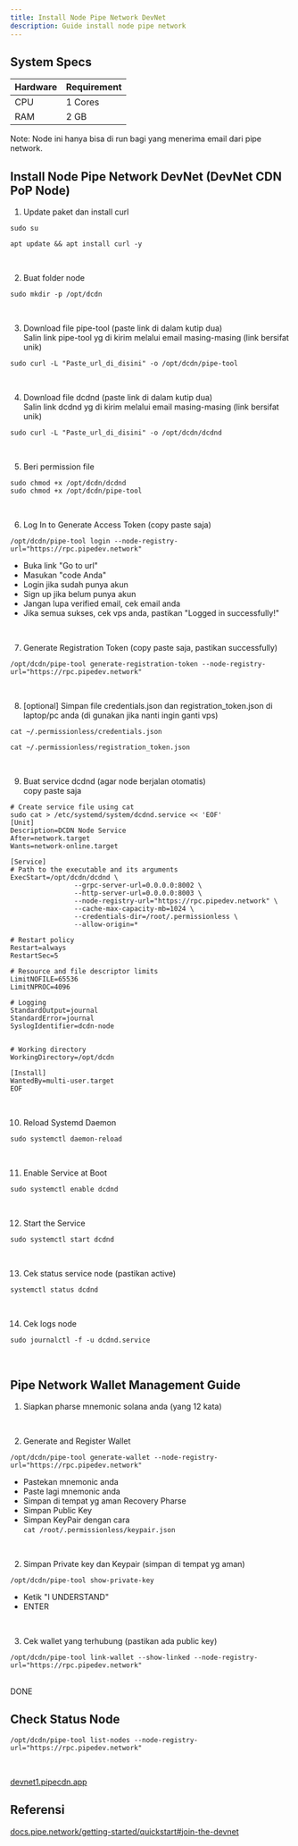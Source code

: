```yaml
---
title: Install Node Pipe Network DevNet
description: Guide install node pipe network
---
```


## System Specs
| Hardware  |	Requirement |
|-----------|--------------|
| CPU	      | 1 Cores      |
| RAM	      | 2 GB         |

Note: Node ini hanya bisa di run bagi yang menerima email dari pipe network.

## Install Node Pipe Network DevNet (DevNet CDN PoP Node)

1. Update paket dan install curl

```
sudo su
```

```
apt update && apt install curl -y
```
</br>

2. Buat folder node

```
sudo mkdir -p /opt/dcdn
```
</br>

3. Download file pipe-tool (paste link di dalam kutip dua)  
   Salin link pipe-tool yg di kirim melalui email masing-masing (link bersifat unik)

```
sudo curl -L "Paste_url_di_disini" -o /opt/dcdn/pipe-tool
```
</br>

4. Download file dcdnd (paste link di dalam kutip dua)  
   Salin link dcdnd yg di kirim melalui email masing-masing (link bersifat unik)

```
sudo curl -L "Paste_url_di_disini" -o /opt/dcdn/dcdnd
```
</br>

5. Beri permission file

```
sudo chmod +x /opt/dcdn/dcdnd
sudo chmod +x /opt/dcdn/pipe-tool
```
</br>

6. Log In to Generate Access Token (copy paste saja)  


```
/opt/dcdn/pipe-tool login --node-registry-url="https://rpc.pipedev.network"
```

-   Buka link "Go to url"  
-   Masukan "code Anda"  
-   Login jika sudah punya akun  
-   Sign up jika belum punya akun  
-   Jangan lupa verified email, cek email anda  
-   Jika semua sukses, cek vps anda, pastikan "Logged in successfully!"
</br>

7. Generate Registration Token (copy paste saja, pastikan successfully)

```
/opt/dcdn/pipe-tool generate-registration-token --node-registry-url="https://rpc.pipedev.network"
```
</br>

8. [optional] Simpan file credentials.json dan registration_token.json di laptop/pc anda (di gunakan jika nanti ingin ganti vps)

```
cat ~/.permissionless/credentials.json
```

```
cat ~/.permissionless/registration_token.json
```
</br>

9. Buat service dcdnd (agar node berjalan otomatis)  
   copy paste saja

```
# Create service file using cat
sudo cat > /etc/systemd/system/dcdnd.service << 'EOF'
[Unit]
Description=DCDN Node Service
After=network.target
Wants=network-online.target

[Service]
# Path to the executable and its arguments
ExecStart=/opt/dcdn/dcdnd \
                --grpc-server-url=0.0.0.0:8002 \
                --http-server-url=0.0.0.0:8003 \
                --node-registry-url="https://rpc.pipedev.network" \
                --cache-max-capacity-mb=1024 \
                --credentials-dir=/root/.permissionless \
                --allow-origin=*

# Restart policy
Restart=always
RestartSec=5

# Resource and file descriptor limits
LimitNOFILE=65536
LimitNPROC=4096

# Logging
StandardOutput=journal
StandardError=journal
SyslogIdentifier=dcdn-node


# Working directory
WorkingDirectory=/opt/dcdn

[Install]
WantedBy=multi-user.target
EOF
```
</br>

10. Reload Systemd Daemon

```
sudo systemctl daemon-reload
```
</br>

11. Enable Service at Boot

```
sudo systemctl enable dcdnd
```
</br>

12. Start the Service

```
sudo systemctl start dcdnd
```
</br>

13. Cek status service node (pastikan active)

```
systemctl status dcdnd
```
</br>

14. Cek logs node

```
sudo journalctl -f -u dcdnd.service
```
</br>

## Pipe Network Wallet Management Guide

1. Siapkan pharse mnemonic solana anda (yang 12 kata)
</br>

2. Generate and Register Wallet

```
/opt/dcdn/pipe-tool generate-wallet --node-registry-url="https://rpc.pipedev.network"
```
-   Pastekan mnemonic anda
-   Paste lagi mnemonic anda
-   Simpan di tempat yg aman Recovery Pharse
-   Simpan Public Key
-   Simpan KeyPair dengan cara  
    ``` cat /root/.permissionless/keypair.json ```
</br>

2. Simpan Private key dan Keypair (simpan di tempat yg aman)

```
/opt/dcdn/pipe-tool show-private-key
```
-   Ketik "I UNDERSTAND"
-   ENTER
</br>

3. Cek wallet yang terhubung (pastikan ada public key)

```
/opt/dcdn/pipe-tool link-wallet --show-linked --node-registry-url="https://rpc.pipedev.network"
```
</br>
DONE


## Check Status Node

```
/opt/dcdn/pipe-tool list-nodes --node-registry-url="https://rpc.pipedev.network"
```

</br>

<a href="https://devnet1.pipecdn.app/" target="_blank" rel="noopener noreferrer">devnet1.pipecdn.app</a> 

## Referensi
<a href="https://docs.pipe.network/getting-started/quickstart#join-the-devnet" target="_blank" rel="noopener noreferrer">docs.pipe.network/getting-started/quickstart#join-the-devnet</a> 

<head>
<!-- Google tag (gtag.js) -->
<script async src="https://www.googletagmanager.com/gtag/js?id=G-4WB2W24M31"></script>
<script>
  window.dataLayer = window.dataLayer || [];
  function gtag(){dataLayer.push(arguments);}
  gtag('js', new Date());
  gtag('config', 'G-4WB2W24M31');
</script>
</head>